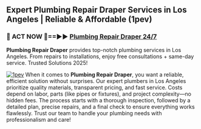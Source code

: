 ## Expert Plumbing Repair Draper Services in Los Angeles | Reliable & Affordable (1pev)  

<h3>🚿 ACT NOW 🌟==►► <a href="https://tinyurl.com/2ne6vx2x" rel="nofollow">Plumbing Repair Draper 24/7</a></h3>

**Plumbing Repair Draper** provides top-notch plumbing services in Los Angeles. From repairs to installations, enjoy free consultations + same-day service. Trusted Solutions 2025!

[![1pev](https://i.imgur.com/4PFF4AK.jpeg)](https://tinyurl.com/2ne6vx2x)
When it comes to **Plumbing Repair Draper**, you want a reliable, efficient solution without surprises. Our expert plumbers in Los Angeles prioritize quality materials, transparent pricing, and fast service. Costs depend on labor, parts (like pipes or fixtures), and project complexity—no hidden fees. The process starts with a thorough inspection, followed by a detailed plan, precise repairs, and a final check to ensure everything works flawlessly. Trust our team to handle your plumbing needs with professionalism and care!